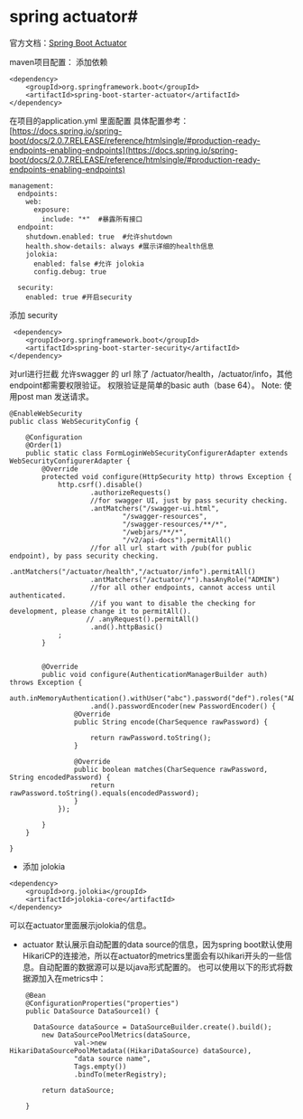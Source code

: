 # spring actuator#
官方文档：[Spring Boot Actuator](https://docs.spring.io/spring-boot/docs/2.0.7.RELEASE/reference/htmlsingle/#production-ready)

maven项目配置：
添加依赖
```
<dependency>
	<groupId>org.springframework.boot</groupId>
	<artifactId>spring-boot-starter-actuator</artifactId>
</dependency>
```
在项目的application.yml 里面配置
具体配置参考：
[https://docs.spring.io/spring-boot/docs/2.0.7.RELEASE/reference/htmlsingle/#production-ready-endpoints-enabling-endpoints](https://docs.spring.io/spring-boot/docs/2.0.7.RELEASE/reference/htmlsingle/#production-ready-endpoints-enabling-endpoints)

```
management:
  endpoints:
    web:
      exposure:
        include: "*"  #暴露所有接口
  endpoint:
    shutdown.enabled: true  #允许shutdown
    health.show-details: always #展示详细的health信息
    jolokia:
      enabled: false #允许 jolokia
      config.debug: true
 
  security:
    enabled: true #开启security

```
添加 security
```
 <dependency>
    <groupId>org.springframework.boot</groupId>
    <artifactId>spring-boot-starter-security</artifactId>
</dependency>
```
对url进行拦截
允许swagger 的 url
除了 /actuator/health，/actuator/info，其他endpoint都需要权限验证。
权限验证是简单的basic auth（base 64）。
Note: 使用post man 发送请求。

```
@EnableWebSecurity
public class WebSecurityConfig {

    @Configuration
    @Order(1)
    public static class FormLoginWebSecurityConfigurerAdapter extends WebSecurityConfigurerAdapter {
        @Override
        protected void configure(HttpSecurity http) throws Exception {
            http.csrf().disable()
                    .authorizeRequests()
                    //for swagger UI, just by pass security checking.
                    .antMatchers("/swagger-ui.html",
                            "/swagger-resources",
                            "/swagger-resources/**/*",
                            "/webjars/**/*",
                            "/v2/api-docs").permitAll()
                    //for all url start with /pub(for public endpoint), by pass security checking.
                    .antMatchers("/actuator/health","/actuator/info").permitAll()
                    .antMatchers("/actuator/*").hasAnyRole("ADMIN")
                    //for all other endpoints, cannot access until authenticated.
                    //if you want to disable the checking for development, please change it to permitAll().
                   // .anyRequest().permitAll()
                    .and().httpBasic()
            ;
        }


        @Override
        public void configure(AuthenticationManagerBuilder auth) throws Exception {
            auth.inMemoryAuthentication().withUser("abc").password("def").roles("ADMIN")
                    .and().passwordEncoder(new PasswordEncoder() {
                @Override
                public String encode(CharSequence rawPassword) {

                    return rawPassword.toString();
                }

                @Override
                public boolean matches(CharSequence rawPassword, String encodedPassword) {
                    return rawPassword.toString().equals(encodedPassword);
                }
            });

        }
    }

}
```


- 添加 jolokia
```
<dependency>
    <groupId>org.jolokia</groupId>
    <artifactId>jolokia-core</artifactId>
</dependency>
```
可以在actuator里面展示jolokia的信息。

- actuator 默认展示自动配置的data source的信息，因为spring boot默认使用HikariCP的连接池，所以在actuator的metrics里面会有以hikari开头的一些信息。自动配置的数据源可以是以java形式配置的。
也可以使用以下的形式将数据源加入在metrics中：
```
    @Bean
    @ConfigurationProperties("properties")
    public DataSource DataSource1() {

	  DataSource dataSource = DataSourceBuilder.create().build();
        new DataSourcePoolMetrics(dataSource,
                val->new HikariDataSourcePoolMetadata((HikariDataSource) dataSource),
                "data source name",
                Tags.empty())
                .bindTo(meterRegistry);

        return dataSource;

    }
```


